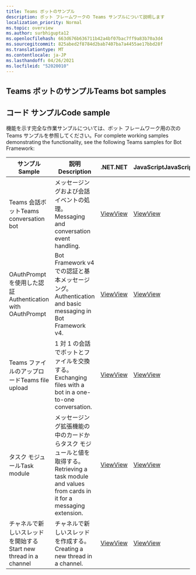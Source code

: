 ```yaml
---
title: Teams ボットのサンプル
description: ボット フレームワークの Teams サンプルについて説明します
localization_priority: Normal
ms.topic: overview
ms.author: surbhigupta12
ms.openlocfilehash: 663d676b636711b42a4bf07bac7ff9a83b70a3d4
ms.sourcegitcommit: 825abed2f8784d2bab7407ba7a4455ae17bbd28f
ms.translationtype: MT
ms.contentlocale: ja-JP
ms.lasthandoff: 04/26/2021
ms.locfileid: "52020010"
---
```

## <a name="teams-bot-samples"></a><span data-ttu-id="309e0-103">Teams ボットのサンプル</span><span class="sxs-lookup"><span data-stu-id="309e0-103">Teams bot samples</span></span>

## <a name="code-sample"></a><span data-ttu-id="309e0-104">コード サンプル</span><span class="sxs-lookup"><span data-stu-id="309e0-104">Code sample</span></span>

<span data-ttu-id="309e0-105">機能を示す完全な作業サンプルについては、ボット フレームワーク用の次の Teams サンプルを参照してください。</span><span class="sxs-lookup"><span data-stu-id="309e0-105">For complete working samples demonstrating the functionality, see the following Teams samples for Bot Framework:</span></span>

| <span data-ttu-id="309e0-106">**サンプル**</span><span class="sxs-lookup"><span data-stu-id="309e0-106">**Sample**</span></span> | <span data-ttu-id="309e0-107">**説明**</span><span class="sxs-lookup"><span data-stu-id="309e0-107">**Description**</span></span> | <span data-ttu-id="309e0-108">**.NET**</span><span class="sxs-lookup"><span data-stu-id="309e0-108">**.NET**</span></span> | <span data-ttu-id="309e0-109">**JavaScript**</span><span class="sxs-lookup"><span data-stu-id="309e0-109">**JavaScript**</span></span> | <span data-ttu-id="309e0-110">**Python**</span><span class="sxs-lookup"><span data-stu-id="309e0-110">**Python**</span></span> |
|--------|------------- |---|---|---|
| <span data-ttu-id="309e0-111">Teams 会話ボット</span><span class="sxs-lookup"><span data-stu-id="309e0-111">Teams conversation bot</span></span> | <span data-ttu-id="309e0-112">メッセージングおよび会話イベントの処理。</span><span class="sxs-lookup"><span data-stu-id="309e0-112">Messaging and conversation event handling.</span></span> | [<span data-ttu-id="309e0-113">View</span><span class="sxs-lookup"><span data-stu-id="309e0-113">View</span></span>](https://github.com/microsoft/BotBuilder-Samples/tree/master/samples/csharp_dotnetcore/57.teams-conversation-bot)| [<span data-ttu-id="309e0-114">View</span><span class="sxs-lookup"><span data-stu-id="309e0-114">View</span></span>](https://github.com/microsoft/BotBuilder-Samples/tree/master/samples/javascript_nodejs/57.teams-conversation-bot)| [<span data-ttu-id="309e0-115">View</span><span class="sxs-lookup"><span data-stu-id="309e0-115">View</span></span>](https://github.com/microsoft/BotBuilder-Samples/tree/master/samples/python/57.teams-conversation-bot) |
| <span data-ttu-id="309e0-116">OAuthPrompt を使用した認証</span><span class="sxs-lookup"><span data-stu-id="309e0-116">Authentication with OAuthPrompt</span></span>| <span data-ttu-id="309e0-117">Bot Framework v4 での認証と基本メッセージング。</span><span class="sxs-lookup"><span data-stu-id="309e0-117">Authentication and basic messaging in Bot Framework v4.</span></span> | [<span data-ttu-id="309e0-118">View</span><span class="sxs-lookup"><span data-stu-id="309e0-118">View</span></span>](https://github.com/microsoft/BotBuilder-Samples/tree/master/samples/csharp_dotnetcore/46.teams-auth)| [<span data-ttu-id="309e0-119">View</span><span class="sxs-lookup"><span data-stu-id="309e0-119">View</span></span>](https://github.com/microsoft/BotBuilder-Samples/tree/master/samples/javascript_nodejs/46.teams-auth)| [<span data-ttu-id="309e0-120">View</span><span class="sxs-lookup"><span data-stu-id="309e0-120">View</span></span>](https://github.com/microsoft/BotBuilder-Samples/tree/master/samples/python/46.teams-auth) |
|<span data-ttu-id="309e0-121">Teams ファイルのアップロード</span><span class="sxs-lookup"><span data-stu-id="309e0-121">Teams file upload</span></span> | <span data-ttu-id="309e0-122">1 対 1 の会話でボットとファイルを交換する。</span><span class="sxs-lookup"><span data-stu-id="309e0-122">Exchanging files with a bot in a one-to-one conversation.</span></span> | [<span data-ttu-id="309e0-123">View</span><span class="sxs-lookup"><span data-stu-id="309e0-123">View</span></span>](https://github.com/microsoft/BotBuilder-Samples/tree/master/samples/csharp_dotnetcore/56.teams-file-upload) | [<span data-ttu-id="309e0-124">View</span><span class="sxs-lookup"><span data-stu-id="309e0-124">View</span></span>](https://github.com/microsoft/BotBuilder-Samples/tree/master/samples/javascript_nodejs/56.teams-file-upload) | [<span data-ttu-id="309e0-125">View</span><span class="sxs-lookup"><span data-stu-id="309e0-125">View</span></span>](https://github.com/microsoft/BotBuilder-Samples/tree/master/samples/python/56.teams-file-upload) |
| <span data-ttu-id="309e0-126">タスク モジュール</span><span class="sxs-lookup"><span data-stu-id="309e0-126">Task module</span></span> | <span data-ttu-id="309e0-127">メッセージング拡張機能の中のカードからタスク モジュールと値を取得する。</span><span class="sxs-lookup"><span data-stu-id="309e0-127">Retrieving a task module and values from cards in it for a messaging extension.</span></span> | [<span data-ttu-id="309e0-128">View</span><span class="sxs-lookup"><span data-stu-id="309e0-128">View</span></span>](https://github.com/microsoft/BotBuilder-Samples/tree/main/samples/csharp_dotnetcore/54.teams-task-module) | [<span data-ttu-id="309e0-129">View</span><span class="sxs-lookup"><span data-stu-id="309e0-129">View</span></span>](https://github.com/microsoft/BotBuilder-Samples/tree/main/samples/javascript_nodejs/54.teams-task-module) | [<span data-ttu-id="309e0-130">View</span><span class="sxs-lookup"><span data-stu-id="309e0-130">View</span></span>](https://github.com/microsoft/BotBuilder-Samples/tree/main/samples/python/54.teams-task-module) |
| <span data-ttu-id="309e0-131">チャネルで新しいスレッドを開始する</span><span class="sxs-lookup"><span data-stu-id="309e0-131">Start new thread in a channel</span></span> | <span data-ttu-id="309e0-132">チャネルで新しいスレッドを作成する。</span><span class="sxs-lookup"><span data-stu-id="309e0-132">Creating a new thread in a channel.</span></span> | [<span data-ttu-id="309e0-133">View</span><span class="sxs-lookup"><span data-stu-id="309e0-133">View</span></span>](https://github.com/microsoft/BotBuilder-Samples/tree/main/samples/csharp_dotnetcore/58.teams-start-new-thread-in-channel) | [<span data-ttu-id="309e0-134">View</span><span class="sxs-lookup"><span data-stu-id="309e0-134">View</span></span>](https://github.com/microsoft/BotBuilder-Samples/tree/main/samples/javascript_nodejs/58.teams-start-new-thread-in-channel) | [<span data-ttu-id="309e0-135">View</span><span class="sxs-lookup"><span data-stu-id="309e0-135">View</span></span>](https://github.com/microsoft/BotBuilder-Samples/tree/main/samples/python/58.teams-start-thread-in-channel) |
